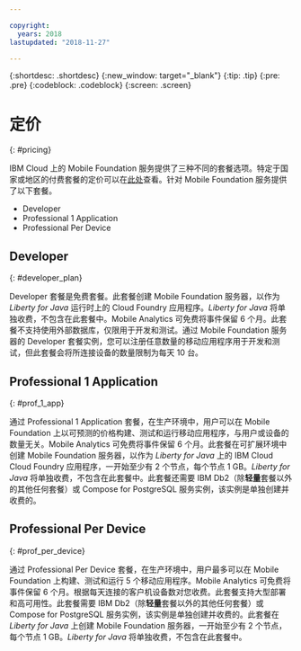```yaml
---

copyright:
  years: 2018
lastupdated: "2018-11-27"

---
```


{:shortdesc: .shortdesc}
{:new_window: target="_blank"}
{:tip: .tip}
{:pre: .pre}
{:codeblock: .codeblock}
{:screen: .screen}

# 定价
{: #pricing}

IBM Cloud 上的 Mobile Foundation 服务提供了三种不同的套餐选项。特定于国家或地区的付费套餐的定价可以在[此处](https://cloud.ibm.com/catalog/services/mobile-foundation)查看。针对 Mobile Foundation 服务提供了以下套餐。
* Developer 
* Professional 1 Application
* Professional Per Device

## Developer
{: #developer_plan}

Developer 套餐是免费套餐。此套餐创建 Mobile Foundation 服务器，以作为 *Liberty for Java* 运行时上的 Cloud Foundry 应用程序。*Liberty for Java* 将单独收费，不包含在此套餐中。Mobile Analytics 可免费将事件保留 6 个月。此套餐不支持使用外部数据库，仅限用于开发和测试。通过 Mobile Foundation 服务器的 Developer 套餐实例，您可以注册任意数量的移动应用程序用于开发和测试，但此套餐会将所连接设备的数量限制为每天 10 台。

## Professional 1 Application
{: #prof_1_app}

通过 Professional 1 Application 套餐，在生产环境中，用户可以在 Mobile Foundation 上以可预测的价格构建、测试和运行移动应用程序，与用户或设备的数量无关。Mobile Analytics 可免费将事件保留 6 个月。此套餐在可扩展环境中创建 Mobile Foundation 服务器，以作为 *Liberty for Java* 上的 IBM Cloud Cloud Foundry 应用程序，一开始至少有 2 个节点，每个节点 1 GB。*Liberty for Java* 将单独收费，不包含在此套餐中。此套餐还需要 IBM Db2（除**轻量**套餐以外的其他任何套餐）或 Compose for PostgreSQL 服务实例，该实例是单独创建并收费的。

## Professional Per Device
{: #prof_per_device}

通过 Professional Per Device 套餐，在生产环境中，用户最多可以在 Mobile Foundation 上构建、测试和运行 5 个移动应用程序。Mobile Analytics 可免费将事件保留 6 个月。根据每天连接的客户机设备数对您收费。此套餐支持大型部署和高可用性。此套餐需要 IBM Db2（除**轻量**套餐以外的其他任何套餐）或 Compose for PostgreSQL 服务实例，该实例是单独创建并收费的。此套餐在 *Liberty for Java* 上创建 Mobile Foundation 服务器，一开始至少有 2 个节点，每个节点 1 GB。*Liberty for Java* 将单独收费，不包含在此套餐中。
